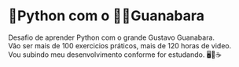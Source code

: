 # 🐍Python com o 👨‍💻Guanabara
Desafio de aprender Python com o grande Gustavo Guanabara.<br>
Vão ser mais de 100 exercicios práticos, mais de 120 horas de video.<br>
Vou subindo meu desenvolvimento conforme for estudando.
🖥🐍☕
